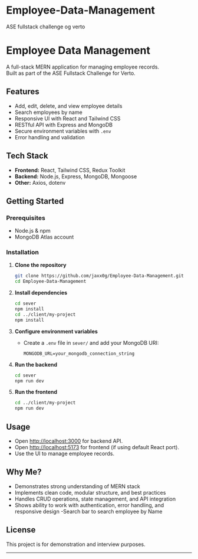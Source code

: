 # Employee-Data-Management
ASE fullstack challenge og verto
# Employee Data Management

A full-stack MERN application for managing employee records.  
Built as part of the ASE Fullstack Challenge for Verto.

## Features

- Add, edit, delete, and view employee details
- Search employees by name
- Responsive UI with React and Tailwind CSS
- RESTful API with Express and MongoDB
- Secure environment variables with `.env`
- Error handling and validation

## Tech Stack

- **Frontend:** React, Tailwind CSS, Redux Toolkit
- **Backend:** Node.js, Express, MongoDB, Mongoose
- **Other:** Axios, dotenv

## Getting Started

### Prerequisites

- Node.js & npm
- MongoDB Atlas account

### Installation

1. **Clone the repository**
   ```bash
   git clone https://github.com/jaxx0g/Employee-Data-Management.git
   cd Employee-Data-Management
   ```

2. **Install dependencies**
   ```bash
   cd sever
   npm install
   cd ../client/my-project
   npm install
   ```

3. **Configure environment variables**
   - Create a `.env` file in `sever/` and add your MongoDB URI:
     ```
     MONGODB_URL=your_mongodb_connection_string
     ```

4. **Run the backend**
   ```bash
   cd sever
   npm run dev
   ```

5. **Run the frontend**
   ```bash
   cd ../client/my-project
   npm run dev
   ```

## Usage

- Open [http://localhost:3000](http://localhost:3000) for backend API.
- Open [http://localhost:5173](http://localhost:5173) for frontend (if using default React port).
- Use the UI to manage employee records.



## Why Me?

- Demonstrates strong understanding of MERN stack
- Implements clean code, modular structure, and best practices
- Handles CRUD operations, state management, and API integration
- Shows ability to work with authentication, error handling, and responsive design
-Search bar to search employee by Name
## License

This project is for demonstration and interview purposes.

---

